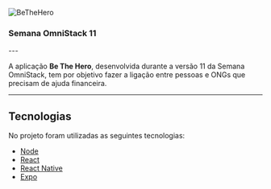 ![BeTheHero](https://raw.githubusercontent.com/rocketseat-education/semana-omnistack-11/master/.github/bethehero.png)
<h3 text-align="center">Semana OmniStack 11</h3>
---

A aplicação **Be The Hero**, desenvolvida durante a versão 11 da Semana OmniStack, tem por objetivo fazer a ligação entre pessoas e ONGs que precisam de ajuda financeira.

---
## Tecnologias

No projeto foram utilizadas as seguintes tecnologias:

 -   [Node](https://nodejs.org)
 -   [React](https://reactjs.org)
 -   [React Native](https://facebook.github.io/react-native)
 -   [Expo](https://expo.io)

